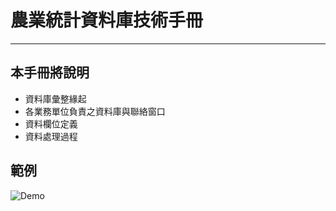 # 農業統計資料庫技術手冊
----

## 本手冊將說明
- 資料庫彙整緣起
- 各業務單位負責之資料庫與聯絡窗口
- 資料欄位定義
- 資料處理過程

## 範例

![](https://trello-attachments.s3.amazonaws.com/5a0117d243de779b5875b2b7/5a0117d243de779b5875b330/996fc17cf6b9a7ba7d8e15249b94f122/readme_demo.png "Demo")